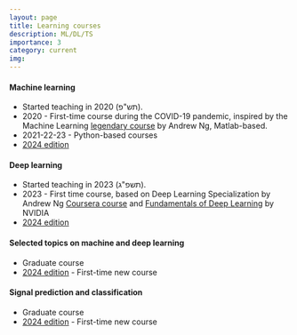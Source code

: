 ```yaml
---
layout: page
title: Learning courses
description: ML/DL/TS
importance: 3
category: current
img: 
---
```


#### Machine learning
* Started teaching in 2020 (תש"פ).
* 2020 - First-time course during the COVID-19 pandemic, inspired by the Machine Learning [legendary course](https://www.youtube.com/playlist?list=PL2qEL_7r0QISbIq8G5ywDv8go0EVr5bky) by Andrew Ng, Matlab-based.
* 2021-22-23 - Python-based courses
* [2024 edition](/suppl/ml/ml2024)

#### Deep learning
* Started teaching in 2023 (תשפ"ג).
* 2023 - First time course, based on Deep Learning Specialization by Andrew Ng
  [Coursera course](https://www.coursera.org/specializations/deep-learning) and [Fundamentals of Deep Learning](https://www.nvidia.com/en-eu/training/instructor-led-workshops/fundamentals-of-deep-learning/) by NVIDIA
* [2024 edition](/suppl/dl/dl2024/)

#### Selected topics on machine and deep learning
* Graduate course
* [2024 edition](/suppl/ts1/ts1_main2024) - First-time new course

#### Signal prediction and classification
* Graduate course
* [2024 edition](/suppl/ts2/ts2_main2024) - First-time new course